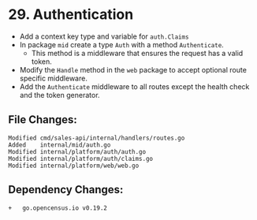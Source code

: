 # 29. Authentication

- Add a context key type and variable for `auth.Claims`
- In package `mid` create a type `Auth` with a method `Authenticate`.
  - This method is a middleware that ensures the request has a valid token.
- Modify the `Handle` method in the `web` package to accept optional route specific middleware.
- Add the `Authenticate` middleware to all routes except the health check and the token generator.


## File Changes:

```
Modified cmd/sales-api/internal/handlers/routes.go
Added    internal/mid/auth.go
Modified internal/platform/auth/auth.go
Modified internal/platform/auth/claims.go
Modified internal/platform/web/web.go
```

## Dependency Changes:

```
+ 	go.opencensus.io v0.19.2
```